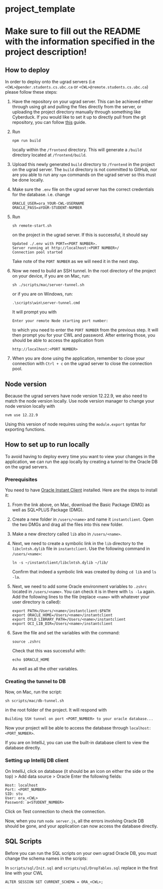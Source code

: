 # project_template

# Make sure to fill out the README with the information specified in the project description!

## How to deploy

In order to deploy onto the ugrad servers (i.e `<CWL>@pender.students.cs.ubc.ca` or `<CWL>@remote.students.cs.ubc.ca`)
please follow these steps:

1. Have the repository on your ugrad server. This can be achieved either through using git and pulling the files directly
   from the server, or uploading the project directory manually through something like Cyberduck. If you would like to set
   it up to directly pull from the git repository, you can follow <a href="https://medium.com/@kyledeguzmanx/quick-step-by-step-guide-to-generating-an-ssh-key-in-github-d3c6f7e185bb" target="_blank">this</a>
   guide.

2. Run

   ```
   npm run build
   ```

   locally within the `/frontend` directory. This will generate a `/build` directory located at `/frontend/build`.

3. Upload this newly generated `build` directory to `/frontend` in the project on the ugrad server. The `build` directory is not committed to GitHub, nor are you able to run any `npm` commands on the ugrad server
   so this must be done locally.
4. Make sure the `.env` file on the ugrad server has the correct credentials for the database. i.e. change
   ```
   ORACLE_USER=ora_YOUR-CWL-USERNAME
   ORACLE_PASS=aYOUR-STUDENT-NUMBER
   ```
5. Run

   ```
   sh remote-start.sh
   ```

   on the project in the ugrad server. If this is successful, it should say

   ```
   Updated ./.env with PORT=<PORT NUMBER>.
   Server running at http://localhost:<PORT NUMBER>/
   Connection pool started
   ```

   Take note of the `PORT NUMBER` as we will need it in the next step.

6. Now we need to build an SSH tunnel. In the root directory of the project on your device, if you are on Mac, run:
   ```
   sh ./scripts/mac/server-tunnel.sh
   ```
   or if you are on Windows, run:
   ```
   .\scripts\win\server-tunnel.cmd
   ```
   It will prompt you with
   ```
   Enter your remote Node starting port number:
   ```
   to which you need to enter the `PORT NUMBER` from the previous step. It will then prompt you for your CWL and password.
   After entering those, you should be able to access the application from
   ```
   http://localhost:<PORT NUMBER>
   ```
7. When you are done using the application, remember to close your connection with `Ctrl + c` on the ugrad server to close the connection pool.

## Node version
Because the ugrad servers have node version 12.22.9, we also need to match the node version locally. Use node version manager
to change your node version locally with 

```
nvm use 12.22.9
```
Using this version of node requires using the `module.export` syntax for exporting functions.

## How to set up to run locally

To avoid having to deploy every time you want to view your changes in the application, we can run the app locally by creating
a tunnel to the Oracle DB on the ugrad servers. 

### Prerequisites

You need to have [Oracle Instant Client](https://www.oracle.com/database/technologies/instant-client/downloads.html) installed.
Here are the steps to install it:

1. From the link above, on Mac, download the Basic Package (DMG) as well as SQL*PLUS Package (DMG).

2. Create a new folder in `/users/<name>` and name it `instantclient`. Open the two DMGs and drag all the files into this new
folder.

3. Make a new directory called `lib` also in `/users/<name>`.

4. Next, we need to create a symbolic link in the `lib` directory to the `libclntsh.dylib` file in `instantclient`.
Use the following command in `/users/<name>`:

   ```
   ln -s ~/instantclient/libclntsh.dylib ~/lib/
   ```
   Confirm that indeed a symbolic link was created by doing `cd lib` and `ls -la`.

5. Next, we need to add some Oracle environment variables to `.zshrc` located in `/users/<name>`. You can check it is
in there with `ls -la` again. Add the following lines to the file (replace `<name>` with whatever your user directory is called):

   ```
   export PATH=/Users/<name>/instantclient:$PATH
   export ORACLE_HOME=/Users/<name>/instantclient
   export DYLD_LIBRARY_PATH=/Users/<name>/instantclient
   export OCI_LIB_DIR=/Users/<name>/instantclient
   ```

6. Save the file and set the variables with the command:
   ```
   source .zshrc
   ```
   
   Check that this was successful with:

   ```
   echo $ORACLE_HOME
   ```
   As well as all the other variables.

### Creating the tunnel to DB
Now, on Mac, run the script:
```
sh scripts/mac/db-tunnel.sh
```
in the root folder of the project. It will respond with
```
Building SSH tunnel on port <PORT_NUMBER> to your oracle database...
```
Now your project will be able to access the database through `localhost:<PORT_NUMBER>`.

If you are on IntelliJ, you can use the built-in database client to view the database directly.

### Setting up Intellij DB client
On IntelliJ, click on database (it should be an icon on either the side or the top) > Add data source > Oracle
Enter the following fields:

```
Host: localhost
Port: <PORT_NUMBER>
SID: stu
User: ora_<CWL>
Password: a<STUDENT_NUMBER>
```
Click on Test connection to check the connection.

Now, when you run `node server.js`, all the errors involving Oracle DB should be gone, and your application can now access
the database directly.

## SQL Scripts
Before you can run the SQL scripts on your own ugrad Oracle DB, you must change the schema names in the scripts:

In `scripts/sql/Init.sql` and `scripts/sql/DropTables.sql` replace <CWL> in the first line with your CWL

```
ALTER SESSION SET CURRENT_SCHEMA = ORA_<CWL>;
```